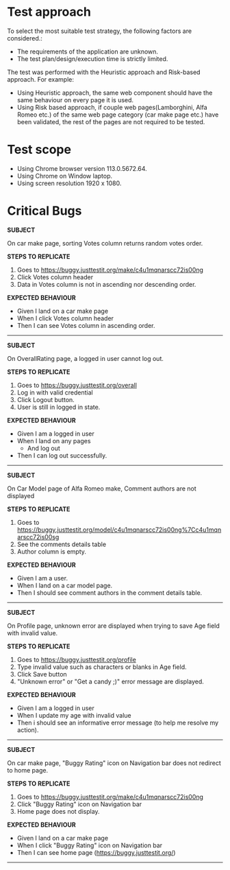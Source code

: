 # Test approach
To select the most suitable test strategy, the following factors are considered.:
 - The requirements of the application are unknown.
 - The test plan/design/execution time is strictly limited.

The test was performed with the Heuristic approach and Risk-based approach.
For example: 
 - Using Heuristic approach, the same web component should have the same behaviour on every page it is used.
 - Using Risk based approach, if couple web pages(Lamborghini, Alfa Romeo etc.) of the same web page category (car make page etc.) have been validated, the rest of the pages are not required to be tested.

# Test scope
 - Using Chrome browser version 113.0.5672.64.
 - Using Chrome on Window laptop.
 - Using screen resolution 1920 x 1080.

# Critical Bugs

<b>SUBJECT</b>

On car make page, sorting Votes column returns random votes order.

<b>STEPS TO REPLICATE</b>
1. Goes to https://buggy.justtestit.org/make/c4u1mqnarscc72is00ng
2. Click Votes column header
4. Data in Votes column is not in ascending nor descending order.

<b>EXPECTED BEHAVIOUR</b>
- Given I land on a car make page
- When I click Votes column header
- Then I can see Votes column in ascending order.

-----------------------------------

<b>SUBJECT</b>

On OverallRating page, a logged in user cannot log out.

<b>STEPS TO REPLICATE</b>
1. Goes to https://buggy.justtestit.org/overall
2. Log in with valid credential
3. Click Logout button.
4. User is still in logged in state.

<b>EXPECTED BEHAVIOUR</b>
 - Given I am a logged in user
 - When I land on any pages
    - And log out
 - Then I can log out successfully.

-----------------------------------

<b>SUBJECT</b>

On Car Model page of Alfa Romeo make, Comment authors are not displayed

<b>STEPS TO REPLICATE</b>
1. Goes to https://buggy.justtestit.org/model/c4u1mqnarscc72is00ng%7Cc4u1mqnarscc72is00sg
2. See the comments details table
3. Author column is empty.

<b>EXPECTED BEHAVIOUR</b>
- Given I am a user.
- When I land on a car model page.
- Then I should see comment authors in the comment details table.

-----------------------------------

<b>SUBJECT</b>

On Profile page, unknown error are displayed when trying to save Age field with invalid value.

<b>STEPS TO REPLICATE</b>
1. Goes to https://buggy.justtestit.org/profile
2. Type invalid value such as characters or blanks in Age field.
3. Click Save button
4. "Unknown error" or "Get a candy ;)" error message are displayed.

<b>EXPECTED BEHAVIOUR</b>
- Given I am a logged in user
- When I update my age with invalid value
- Then i should see an informative error message (to help me resolve my action).

-----------------------------------

<b>SUBJECT</b>

On car make page, "Buggy Rating" icon on Navigation bar does not redirect to home page.

<b>STEPS TO REPLICATE</b>
1. Goes to https://buggy.justtestit.org/make/c4u1mqnarscc72is00ng
2. Click "Buggy Rating" icon on Navigation bar
4. Home page does not display.

<b>EXPECTED BEHAVIOUR</b>
- Given I land on a car make page
- When I click "Buggy Rating" icon on Navigation bar
- Then I can see home page (https://buggy.justtestit.org/)

-----------------------------------